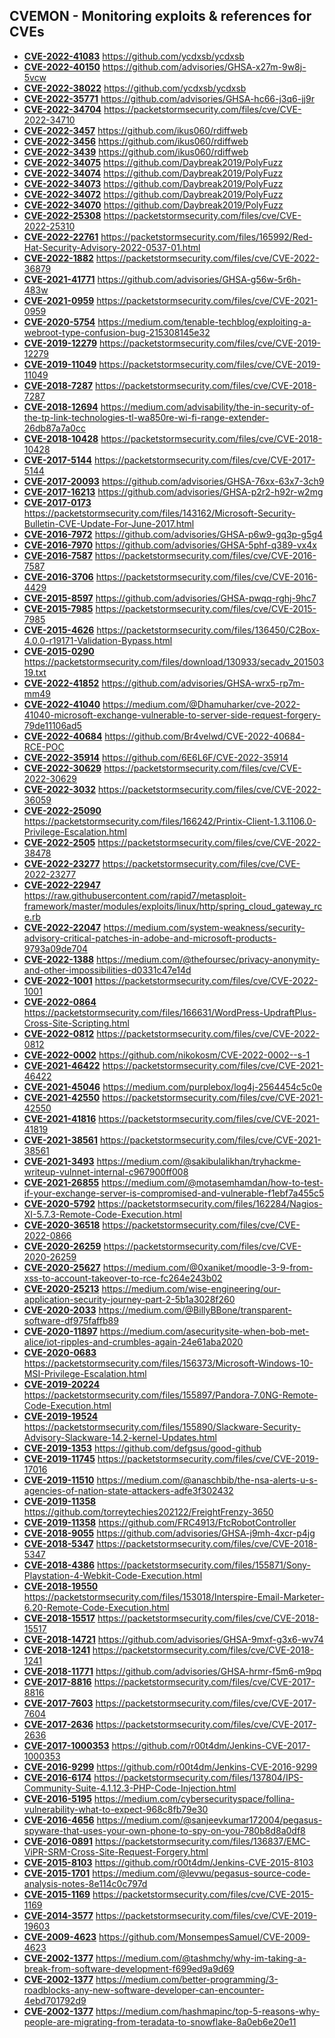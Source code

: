 ## CVEMON - Monitoring exploits & references for CVEs
- **[CVE-2022-41083](https://in.scanfactory.io/cvemon/CVE-2022-41083.html)** https://github.com/ycdxsb/ycdxsb
- **[CVE-2022-40150](https://in.scanfactory.io/cvemon/CVE-2022-40150.html)** https://github.com/advisories/GHSA-x27m-9w8j-5vcw
- **[CVE-2022-38022](https://in.scanfactory.io/cvemon/CVE-2022-38022.html)** https://github.com/ycdxsb/ycdxsb
- **[CVE-2022-35771](https://in.scanfactory.io/cvemon/CVE-2022-35771.html)** https://github.com/advisories/GHSA-hc66-j3q6-jj9r
- **[CVE-2022-34704](https://in.scanfactory.io/cvemon/CVE-2022-34704.html)** https://packetstormsecurity.com/files/cve/CVE-2022-34710
- **[CVE-2022-3457](https://in.scanfactory.io/cvemon/CVE-2022-3457.html)** https://github.com/ikus060/rdiffweb
- **[CVE-2022-3456](https://in.scanfactory.io/cvemon/CVE-2022-3456.html)** https://github.com/ikus060/rdiffweb
- **[CVE-2022-3439](https://in.scanfactory.io/cvemon/CVE-2022-3439.html)** https://github.com/ikus060/rdiffweb
- **[CVE-2022-34075](https://in.scanfactory.io/cvemon/CVE-2022-34075.html)** https://github.com/Daybreak2019/PolyFuzz
- **[CVE-2022-34074](https://in.scanfactory.io/cvemon/CVE-2022-34074.html)** https://github.com/Daybreak2019/PolyFuzz
- **[CVE-2022-34073](https://in.scanfactory.io/cvemon/CVE-2022-34073.html)** https://github.com/Daybreak2019/PolyFuzz
- **[CVE-2022-34072](https://in.scanfactory.io/cvemon/CVE-2022-34072.html)** https://github.com/Daybreak2019/PolyFuzz
- **[CVE-2022-34070](https://in.scanfactory.io/cvemon/CVE-2022-34070.html)** https://github.com/Daybreak2019/PolyFuzz
- **[CVE-2022-25308](https://in.scanfactory.io/cvemon/CVE-2022-25308.html)** https://packetstormsecurity.com/files/cve/CVE-2022-25310
- **[CVE-2022-22761](https://in.scanfactory.io/cvemon/CVE-2022-22761.html)** https://packetstormsecurity.com/files/165992/Red-Hat-Security-Advisory-2022-0537-01.html
- **[CVE-2022-1882](https://in.scanfactory.io/cvemon/CVE-2022-1882.html)** https://packetstormsecurity.com/files/cve/CVE-2022-36879
- **[CVE-2021-41771](https://in.scanfactory.io/cvemon/CVE-2021-41771.html)** https://github.com/advisories/GHSA-g56w-5r6h-483w
- **[CVE-2021-0959](https://in.scanfactory.io/cvemon/CVE-2021-0959.html)** https://packetstormsecurity.com/files/cve/CVE-2021-0959
- **[CVE-2020-5754](https://in.scanfactory.io/cvemon/CVE-2020-5754.html)** https://medium.com/tenable-techblog/exploiting-a-webroot-type-confusion-bug-215308145e32
- **[CVE-2019-12279](https://in.scanfactory.io/cvemon/CVE-2019-12279.html)** https://packetstormsecurity.com/files/cve/CVE-2019-12279
- **[CVE-2019-11049](https://in.scanfactory.io/cvemon/CVE-2019-11049.html)** https://packetstormsecurity.com/files/cve/CVE-2019-11049
- **[CVE-2018-7287](https://in.scanfactory.io/cvemon/CVE-2018-7287.html)** https://packetstormsecurity.com/files/cve/CVE-2018-7287
- **[CVE-2018-12694](https://in.scanfactory.io/cvemon/CVE-2018-12694.html)** https://medium.com/advisability/the-in-security-of-the-tp-link-technologies-tl-wa850re-wi-fi-range-extender-26db87a7a0cc
- **[CVE-2018-10428](https://in.scanfactory.io/cvemon/CVE-2018-10428.html)** https://packetstormsecurity.com/files/cve/CVE-2018-10428
- **[CVE-2017-5144](https://in.scanfactory.io/cvemon/CVE-2017-5144.html)** https://packetstormsecurity.com/files/cve/CVE-2017-5144
- **[CVE-2017-20093](https://in.scanfactory.io/cvemon/CVE-2017-20093.html)** https://github.com/advisories/GHSA-76xx-63x7-3ch9
- **[CVE-2017-16213](https://in.scanfactory.io/cvemon/CVE-2017-16213.html)** https://github.com/advisories/GHSA-p2r2-h92r-w2mg
- **[CVE-2017-0173](https://in.scanfactory.io/cvemon/CVE-2017-0173.html)** https://packetstormsecurity.com/files/143162/Microsoft-Security-Bulletin-CVE-Update-For-June-2017.html
- **[CVE-2016-7972](https://in.scanfactory.io/cvemon/CVE-2016-7972.html)** https://github.com/advisories/GHSA-p6w9-gq3p-g5g4
- **[CVE-2016-7970](https://in.scanfactory.io/cvemon/CVE-2016-7970.html)** https://github.com/advisories/GHSA-5phf-q389-vx4x
- **[CVE-2016-7587](https://in.scanfactory.io/cvemon/CVE-2016-7587.html)** https://packetstormsecurity.com/files/cve/CVE-2016-7587
- **[CVE-2016-3706](https://in.scanfactory.io/cvemon/CVE-2016-3706.html)** https://packetstormsecurity.com/files/cve/CVE-2016-4429
- **[CVE-2015-8597](https://in.scanfactory.io/cvemon/CVE-2015-8597.html)** https://github.com/advisories/GHSA-pwqq-rghj-9hc7
- **[CVE-2015-7985](https://in.scanfactory.io/cvemon/CVE-2015-7985.html)** https://packetstormsecurity.com/files/cve/CVE-2015-7985
- **[CVE-2015-4626](https://in.scanfactory.io/cvemon/CVE-2015-4626.html)** https://packetstormsecurity.com/files/136450/C2Box-4.0.0-r19171-Validation-Bypass.html
- **[CVE-2015-0290](https://in.scanfactory.io/cvemon/CVE-2015-0290.html)** https://packetstormsecurity.com/files/download/130933/secadv_20150319.txt
- **[CVE-2022-41852](https://in.scanfactory.io/cvemon/CVE-2022-41852.html)** https://github.com/advisories/GHSA-wrx5-rp7m-mm49
- **[CVE-2022-41040](https://in.scanfactory.io/cvemon/CVE-2022-41040.html)** https://medium.com/@Dhamuharker/cve-2022-41040-microsoft-exchange-vulnerable-to-server-side-request-forgery-79de11106ad5
- **[CVE-2022-40684](https://in.scanfactory.io/cvemon/CVE-2022-40684.html)** https://github.com/Br4velwd/CVE-2022-40684-RCE-POC
- **[CVE-2022-35914](https://in.scanfactory.io/cvemon/CVE-2022-35914.html)** https://github.com/6E6L6F/CVE-2022-35914
- **[CVE-2022-30629](https://in.scanfactory.io/cvemon/CVE-2022-30629.html)** https://packetstormsecurity.com/files/cve/CVE-2022-30629
- **[CVE-2022-3032](https://in.scanfactory.io/cvemon/CVE-2022-3032.html)** https://packetstormsecurity.com/files/cve/CVE-2022-36059
- **[CVE-2022-25090](https://in.scanfactory.io/cvemon/CVE-2022-25090.html)** https://packetstormsecurity.com/files/166242/Printix-Client-1.3.1106.0-Privilege-Escalation.html
- **[CVE-2022-2505](https://in.scanfactory.io/cvemon/CVE-2022-2505.html)** https://packetstormsecurity.com/files/cve/CVE-2022-38478
- **[CVE-2022-23277](https://in.scanfactory.io/cvemon/CVE-2022-23277.html)** https://packetstormsecurity.com/files/cve/CVE-2022-23277
- **[CVE-2022-22947](https://in.scanfactory.io/cvemon/CVE-2022-22947.html)** https://raw.githubusercontent.com/rapid7/metasploit-framework/master/modules/exploits/linux/http/spring_cloud_gateway_rce.rb
- **[CVE-2022-22047](https://in.scanfactory.io/cvemon/CVE-2022-22047.html)** https://medium.com/system-weakness/security-advisory-critical-patches-in-adobe-and-microsoft-products-9793a09de704
- **[CVE-2022-1388](https://in.scanfactory.io/cvemon/CVE-2022-1388.html)** https://medium.com/@thefoursec/privacy-anonymity-and-other-impossibilities-d0331c47e14d
- **[CVE-2022-1001](https://in.scanfactory.io/cvemon/CVE-2022-1001.html)** https://packetstormsecurity.com/files/cve/CVE-2022-1001
- **[CVE-2022-0864](https://in.scanfactory.io/cvemon/CVE-2022-0864.html)** https://packetstormsecurity.com/files/166631/WordPress-UpdraftPlus-Cross-Site-Scripting.html
- **[CVE-2022-0812](https://in.scanfactory.io/cvemon/CVE-2022-0812.html)** https://packetstormsecurity.com/files/cve/CVE-2022-0812
- **[CVE-2022-0002](https://in.scanfactory.io/cvemon/CVE-2022-0002.html)** https://github.com/nikokosm/CVE-2022-0002--s-1
- **[CVE-2021-46422](https://in.scanfactory.io/cvemon/CVE-2021-46422.html)** https://packetstormsecurity.com/files/cve/CVE-2021-46422
- **[CVE-2021-45046](https://in.scanfactory.io/cvemon/CVE-2021-45046.html)** https://medium.com/purplebox/log4j-2564454c5c0e
- **[CVE-2021-42550](https://in.scanfactory.io/cvemon/CVE-2021-42550.html)** https://packetstormsecurity.com/files/cve/CVE-2021-42550
- **[CVE-2021-41816](https://in.scanfactory.io/cvemon/CVE-2021-41816.html)** https://packetstormsecurity.com/files/cve/CVE-2021-41819
- **[CVE-2021-38561](https://in.scanfactory.io/cvemon/CVE-2021-38561.html)** https://packetstormsecurity.com/files/cve/CVE-2021-38561
- **[CVE-2021-3493](https://in.scanfactory.io/cvemon/CVE-2021-3493.html)** https://medium.com/@sakibulalikhan/tryhackme-writeup-vulnnet-internal-c967900ff008
- **[CVE-2021-26855](https://in.scanfactory.io/cvemon/CVE-2021-26855.html)** https://medium.com/@motasemhamdan/how-to-test-if-your-exchange-server-is-compromised-and-vulnerable-f1ebf7a455c5
- **[CVE-2020-5792](https://in.scanfactory.io/cvemon/CVE-2020-5792.html)** https://packetstormsecurity.com/files/162284/Nagios-XI-5.7.3-Remote-Code-Execution.html
- **[CVE-2020-36518](https://in.scanfactory.io/cvemon/CVE-2020-36518.html)** https://packetstormsecurity.com/files/cve/CVE-2022-0866
- **[CVE-2020-26259](https://in.scanfactory.io/cvemon/CVE-2020-26259.html)** https://packetstormsecurity.com/files/cve/CVE-2020-26259
- **[CVE-2020-25627](https://in.scanfactory.io/cvemon/CVE-2020-25627.html)** https://medium.com/@0xaniket/moodle-3-9-from-xss-to-account-takeover-to-rce-fc264e243b02
- **[CVE-2020-25213](https://in.scanfactory.io/cvemon/CVE-2020-25213.html)** https://medium.com/wise-engineering/our-application-security-journey-part-2-5b1a3028f260
- **[CVE-2020-2033](https://in.scanfactory.io/cvemon/CVE-2020-2033.html)** https://medium.com/@BillyBBone/transparent-software-df975faffb89
- **[CVE-2020-11897](https://in.scanfactory.io/cvemon/CVE-2020-11897.html)** https://medium.com/asecuritysite-when-bob-met-alice/iot-ripples-and-crumbles-again-24e61aba2020
- **[CVE-2020-0683](https://in.scanfactory.io/cvemon/CVE-2020-0683.html)** https://packetstormsecurity.com/files/156373/Microsoft-Windows-10-MSI-Privilege-Escalation.html
- **[CVE-2019-20224](https://in.scanfactory.io/cvemon/CVE-2019-20224.html)** https://packetstormsecurity.com/files/155897/Pandora-7.0NG-Remote-Code-Execution.html
- **[CVE-2019-19524](https://in.scanfactory.io/cvemon/CVE-2019-19524.html)** https://packetstormsecurity.com/files/155890/Slackware-Security-Advisory-Slackware-14.2-kernel-Updates.html
- **[CVE-2019-1353](https://in.scanfactory.io/cvemon/CVE-2019-1353.html)** https://github.com/defgsus/good-github
- **[CVE-2019-11745](https://in.scanfactory.io/cvemon/CVE-2019-11745.html)** https://packetstormsecurity.com/files/cve/CVE-2019-17016
- **[CVE-2019-11510](https://in.scanfactory.io/cvemon/CVE-2019-11510.html)** https://medium.com/@anaschbib/the-nsa-alerts-u-s-agencies-of-nation-state-attackers-adfe3f302432
- **[CVE-2019-11358](https://in.scanfactory.io/cvemon/CVE-2019-11358.html)** https://github.com/torreytechies202122/FreightFrenzy-3650
- **[CVE-2019-11358](https://in.scanfactory.io/cvemon/CVE-2019-11358.html)** https://github.com/FRC4913/FtcRobotController
- **[CVE-2018-9055](https://in.scanfactory.io/cvemon/CVE-2018-9055.html)** https://github.com/advisories/GHSA-j9mh-4xcr-p4jg
- **[CVE-2018-5347](https://in.scanfactory.io/cvemon/CVE-2018-5347.html)** https://packetstormsecurity.com/files/cve/CVE-2018-5347
- **[CVE-2018-4386](https://in.scanfactory.io/cvemon/CVE-2018-4386.html)** https://packetstormsecurity.com/files/155871/Sony-Playstation-4-Webkit-Code-Execution.html
- **[CVE-2018-19550](https://in.scanfactory.io/cvemon/CVE-2018-19550.html)** https://packetstormsecurity.com/files/153018/Interspire-Email-Marketer-6.20-Remote-Code-Execution.html
- **[CVE-2018-15517](https://in.scanfactory.io/cvemon/CVE-2018-15517.html)** https://packetstormsecurity.com/files/cve/CVE-2018-15517
- **[CVE-2018-14721](https://in.scanfactory.io/cvemon/CVE-2018-14721.html)** https://github.com/advisories/GHSA-9mxf-g3x6-wv74
- **[CVE-2018-1241](https://in.scanfactory.io/cvemon/CVE-2018-1241.html)** https://packetstormsecurity.com/files/cve/CVE-2018-1241
- **[CVE-2018-11771](https://in.scanfactory.io/cvemon/CVE-2018-11771.html)** https://github.com/advisories/GHSA-hrmr-f5m6-m9pq
- **[CVE-2017-8816](https://in.scanfactory.io/cvemon/CVE-2017-8816.html)** https://packetstormsecurity.com/files/cve/CVE-2017-8816
- **[CVE-2017-7603](https://in.scanfactory.io/cvemon/CVE-2017-7603.html)** https://packetstormsecurity.com/files/cve/CVE-2017-7604
- **[CVE-2017-2636](https://in.scanfactory.io/cvemon/CVE-2017-2636.html)** https://packetstormsecurity.com/files/cve/CVE-2017-2636
- **[CVE-2017-1000353](https://in.scanfactory.io/cvemon/CVE-2017-1000353.html)** https://github.com/r00t4dm/Jenkins-CVE-2017-1000353
- **[CVE-2016-9299](https://in.scanfactory.io/cvemon/CVE-2016-9299.html)** https://github.com/r00t4dm/Jenkins-CVE-2016-9299
- **[CVE-2016-6174](https://in.scanfactory.io/cvemon/CVE-2016-6174.html)** https://packetstormsecurity.com/files/137804/IPS-Community-Suite-4.1.12.3-PHP-Code-Injection.html
- **[CVE-2016-5195](https://in.scanfactory.io/cvemon/CVE-2016-5195.html)** https://medium.com/cybersecurityspace/follina-vulnerability-what-to-expect-968c8fb79e30
- **[CVE-2016-4656](https://in.scanfactory.io/cvemon/CVE-2016-4656.html)** https://medium.com/@sanjeevkumar172004/pegasus-spyware-that-uses-your-own-phone-to-spy-on-you-780b8d8a0df8
- **[CVE-2016-0891](https://in.scanfactory.io/cvemon/CVE-2016-0891.html)** https://packetstormsecurity.com/files/136837/EMC-ViPR-SRM-Cross-Site-Request-Forgery.html
- **[CVE-2015-8103](https://in.scanfactory.io/cvemon/CVE-2015-8103.html)** https://github.com/r00t4dm/Jenkins-CVE-2015-8103
- **[CVE-2015-1701](https://in.scanfactory.io/cvemon/CVE-2015-1701.html)** https://medium.com/@levwu/pegasus-source-code-analysis-notes-8e114c0c797d
- **[CVE-2015-1169](https://in.scanfactory.io/cvemon/CVE-2015-1169.html)** https://packetstormsecurity.com/files/cve/CVE-2015-1169
- **[CVE-2014-3577](https://in.scanfactory.io/cvemon/CVE-2014-3577.html)** https://packetstormsecurity.com/files/cve/CVE-2019-19603
- **[CVE-2009-4623](https://in.scanfactory.io/cvemon/CVE-2009-4623.html)** https://github.com/MonsempesSamuel/CVE-2009-4623
- **[CVE-2002-1377](https://in.scanfactory.io/cvemon/CVE-2002-1377.html)** https://medium.com/@tashmchy/why-im-taking-a-break-from-software-development-f699ed9a9d69
- **[CVE-2002-1377](https://in.scanfactory.io/cvemon/CVE-2002-1377.html)** https://medium.com/better-programming/3-roadblocks-any-new-software-developer-can-encounter-4ebd701792d9
- **[CVE-2002-1377](https://in.scanfactory.io/cvemon/CVE-2002-1377.html)** https://medium.com/hashmapinc/top-5-reasons-why-people-are-migrating-from-teradata-to-snowflake-8a0eb6e20e11
